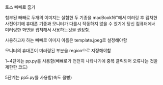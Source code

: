 토스 빼빼로 줍기

첨부된 빼빼로 두개의 이미지는 실험한 두 기종을 macBook16"에서 미러링 후 캠처한 사진이기에 휴대폰 기종과 모니터가 다를시 작동하지 않을 수 있기에 당신 컴퓨터에서 미러링한 화면을 캡처해서 사용하는것을 권장함.

사용하고자 하는 빼빼로 이미지 이름은 template.jpeg로 설정해야함

모니터의 휴대폰이 미러링된 부분을 region으로 지정해야함

1~4단계는 pp.py를 사용함(빼뺴로가 천천히 나타나기에 중복 클릭되어 오류나는 것을 제한한 코드)

5단계는 pp5.py를 사용함(속도 몰빵)



